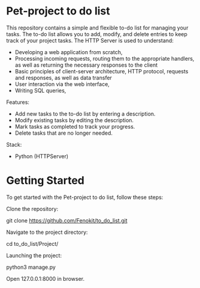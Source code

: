 # Pet-project to do list
This repository contains a simple and flexible to-do list for managing your tasks. The to-do list allows you to add, modify, and delete entries to keep track of your project tasks.
The HTTP Server is used to understand:
- Developing a web application from scratch,
- Processing incoming requests, routing them to the appropriate handlers, as well as returning the necessary responses to the client 
- Basic principles of client-server architecture, HTTP protocol, requests and responses, as well as data transfer 
- User interaction via the web interface, 
- Writing SQL queries,

Features:
- Add new tasks to the to-do list by entering a description.
- Modify existing tasks by editing the description.
- Mark tasks as completed to track your progress.
- Delete tasks that are no longer needed.

Stack:
- Python (HTTPServer)

# Getting Started
To get started with the Pet-project to do list, follow these steps:

Clone the repository:

git clone https://github.com/Fenokit/to_do_list.git

Navigate to the project directory:

cd to_do_list/Project/

Launching the project:

python3 manage.py

Open 127.0.0.1:8000 in browser.



